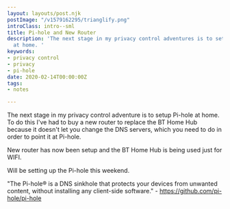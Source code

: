```yaml
---
layout: layouts/post.njk
postImage: "/v1579162295/trianglify.png"
introClass: intro--sml
title: Pi-hole and New Router
description: 'The next stage in my privacy control adventures is to setup Pi-hole
  at home. '
keywords:
- privacy control
- privacy
- pi-hole
date: 2020-02-14T00:00:00Z
tags:
- notes

---
```

The next stage in my privacy control adventure is to setup Pi-hole at home. To do this I've had to buy a new router to replace the BT Home Hub because it doesn't let you change the DNS servers, which you need to do in order to point it at Pi-hole.

New router has now been setup and the BT Home Hub is being used just for WIFI.

Will be setting up the Pi-hole this weekend.

"The Pi-hole® is a DNS sinkhole that protects your devices from unwanted content, without installing any client-side software." - https://github.com/pi-hole/pi-hole
